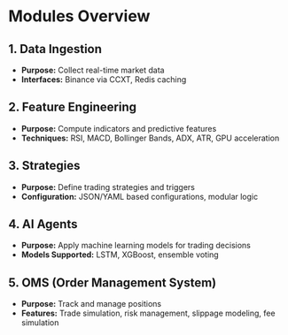 # Modules Overview

## 1. Data Ingestion
- **Purpose:** Collect real-time market data
- **Interfaces:** Binance via CCXT, Redis caching

## 2. Feature Engineering
- **Purpose:** Compute indicators and predictive features
- **Techniques:** RSI, MACD, Bollinger Bands, ADX, ATR, GPU acceleration

## 3. Strategies
- **Purpose:** Define trading strategies and triggers
- **Configuration:** JSON/YAML based configurations, modular logic

## 4. AI Agents
- **Purpose:** Apply machine learning models for trading decisions
- **Models Supported:** LSTM, XGBoost, ensemble voting

## 5. OMS (Order Management System)
- **Purpose:** Track and manage positions
- **Features:** Trade simulation, risk management, slippage modeling, fee simulation
